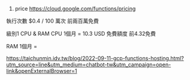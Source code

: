 1. price
https://cloud.google.com/functions/pricing

執行次數
$0.4 / 100 萬次 前兩百萬免費

級別1 CPU & RAM
CPU
1個月 = 10.3 USD
免費額度 前4.32免費

RAM
1個月 = 



https://taichunmin.idv.tw/blog/2022-09-11-gcp-functions-hosting.html?utm_source=line&utm_medium=chatbot-tw&utm_campaign=open-link&openExternalBrowser=1

